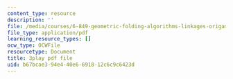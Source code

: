 ```yaml
---
content_type: resource
description: ''
file: /media/courses/6-849-geometric-folding-algorithms-linkages-origami-polyhedra-fall-2012/b67bcae394e440e6691812c6c9c6423d_ylQ5-9f5KIs.pdf
file_type: application/pdf
learning_resource_types: []
ocw_type: OCWFile
resourcetype: Document
title: 3play pdf file
uid: b67bcae3-94e4-40e6-6918-12c6c9c6423d
---
```

